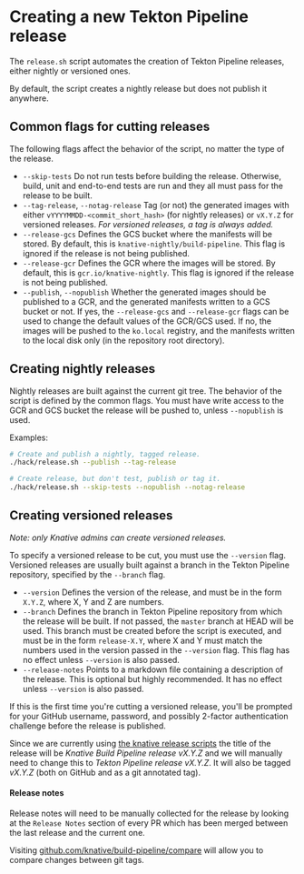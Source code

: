 # Creating a new Tekton Pipeline release

The `release.sh` script automates the creation of Tekton Pipeline releases,
either nightly or versioned ones.

By default, the script creates a nightly release but does not publish it
anywhere.

## Common flags for cutting releases

The following flags affect the behavior of the script, no matter the type of the
release.

- `--skip-tests` Do not run tests before building the release. Otherwise, build,
  unit and end-to-end tests are run and they all must pass for the release to be
  built.
- `--tag-release`, `--notag-release` Tag (or not) the generated images with
  either `vYYYYMMDD-<commit_short_hash>` (for nightly releases) or `vX.Y.Z` for
  versioned releases. _For versioned releases, a tag is always added._
- `--release-gcs` Defines the GCS bucket where the manifests will be stored. By
  default, this is `knative-nightly/build-pipeline`. This flag is ignored if the
  release is not being published.
- `--release-gcr` Defines the GCR where the images will be stored. By default,
  this is `gcr.io/knative-nightly`. This flag is ignored if the release is not
  being published.
- `--publish`, `--nopublish` Whether the generated images should be published to
  a GCR, and the generated manifests written to a GCS bucket or not. If yes, the
  `--release-gcs` and `--release-gcr` flags can be used to change the default
  values of the GCR/GCS used. If no, the images will be pushed to the `ko.local`
  registry, and the manifests written to the local disk only (in the repository
  root directory).

## Creating nightly releases

Nightly releases are built against the current git tree. The behavior of the
script is defined by the common flags. You must have write access to the GCR and
GCS bucket the release will be pushed to, unless `--nopublish` is used.

Examples:

```bash
# Create and publish a nightly, tagged release.
./hack/release.sh --publish --tag-release

# Create release, but don't test, publish or tag it.
./hack/release.sh --skip-tests --nopublish --notag-release
```

## Creating versioned releases

_Note: only Knative admins can create versioned releases._

To specify a versioned release to be cut, you must use the `--version` flag.
Versioned releases are usually built against a branch in the Tekton Pipeline
repository, specified by the `--branch` flag.

- `--version` Defines the version of the release, and must be in the form
  `X.Y.Z`, where X, Y and Z are numbers.
- `--branch` Defines the branch in Tekton Pipeline repository from which
  the release will be built. If not passed, the `master` branch at HEAD will be
  used. This branch must be created before the script is executed, and must be
  in the form `release-X.Y`, where X and Y must match the numbers used in the
  version passed in the `--version` flag. This flag has no effect unless
  `--version` is also passed.
- `--release-notes` Points to a markdown file containing a description of the
  release. This is optional but highly recommended. It has no effect unless
  `--version` is also passed.

If this is the first time you're cutting a versioned release, you'll be prompted
for your GitHub username, password, and possibly 2-factor authentication
challenge before the release is published.

Since we are currently using
[the knative release scripts](vendor/github.com/knative/test-infra/scripts/release.sh#L404)
the title of the release will be _Knative Build Pipeline release vX.Y.Z_ and
we will manually need to change this to _Tekton Pipeline release vX.Y.Z_.
It will also be tagged _vX.Y.Z_ (both on GitHub and as a git annotated tag).

#### Release notes

Release notes will need to be manually collected for the release by looking at
the `Release Notes` section of every PR which has been merged between the last
release and the current one.

Visiting
[github.com/knative/build-pipeline/compare](https://github.com/knative/build-pipeline/compare)
will allow you to compare changes between git tags.
